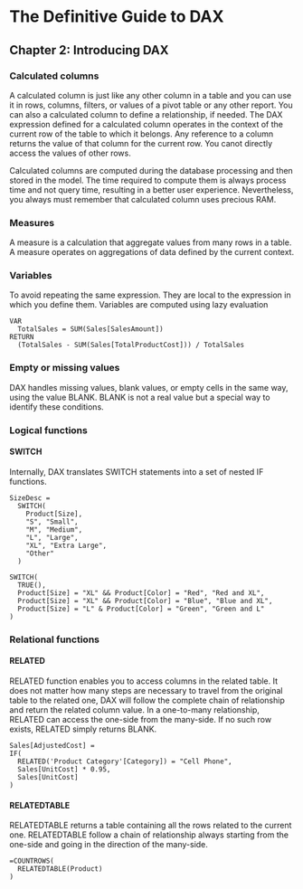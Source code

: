 # The Definitive Guide to DAX

## Chapter 2: Introducing DAX

### Calculated columns

<p>
  A calculated column is just like any other column in a table and you can use it in rows, columns, 
  filters, or values of a pivot table or any other report. You can also a calculated column to define a 
  relationship, if needed. The DAX expression defined for a calculated column operates in the context of 
  the current row of the table to which it belongs. Any reference to a column returns the value of that
  column for the current row. You canot directly access the values of other rows.
</p>

<p>
  Calculated columns are computed during the database processing and then stored in the model. The time
  required to compute them is always process time and not query time, resulting in a better user experience.
  Nevertheless, you always must remember that calculated column uses precious RAM.
</p>

### Measures

<p>
  A measure is a calculation that aggregate values from many rows in a table. A measure operates on 
  aggregations of data defined by the current context.
</p>

### Variables

<p>
  To avoid repeating the same expression. They are local to the expression in which you define them.
  Variables are computed using lazy evaluation
</p>

```
VAR
  TotalSales = SUM(Sales[SalesAmount])
RETURN
  (TotalSales - SUM(Sales[TotalProductCost])) / TotalSales
```

### Empty or missing values

<p>
  DAX handles missing values, blank values, or empty cells in the same way, using the value BLANK.
  BLANK is not a real value but a special way to identify these conditions.
</p>

### Logical functions

#### SWITCH

<p>
  Internally, DAX translates SWITCH statements into  a set of nested IF functions.
</p>

```
SizeDesc =
  SWITCH(
    Product[Size], 
    "S", "Small",
    "M", "Medium",
    "L", "Large",
    "XL", "Extra Large",
    "Other"
  )
```

```
SWITCH(
  TRUE(),
  Product[Size] = "XL" && Product[Color] = "Red", "Red and XL",
  Product[Size] = "XL" && Product[Color] = "Blue", "Blue and XL",
  Product[Size] = "L" & Product[Color] = "Green", "Green and L"
)
```

### Relational functions

#### RELATED

<p>
  RELATED function enables you to access columns in the related table. It does not matter how 
  many steps are necessary to travel from the original table to the related one,  DAX will follow
  the  complete chain of  relationship and return the related column value.
  In a one-to-many relationship, RELATED can access the one-side from the many-side. If no such row
  exists, RELATED simply returns BLANK.
</p>

```
Sales[AdjustedCost] =
IF(
  RELATED('Product Category'[Category]) = "Cell Phone",
  Sales[UnitCost] * 0.95,
  Sales[UnitCost]
)
```

#### RELATEDTABLE

<p>
  RELATEDTABLE returns a table containing all the rows related to the current one.
  RELATEDTABLE follow a chain of relationship always starting from the one-side and going in the 
  direction of the many-side.
</p>

```
=COUNTROWS(
  RELATEDTABLE(Product)
)
```
